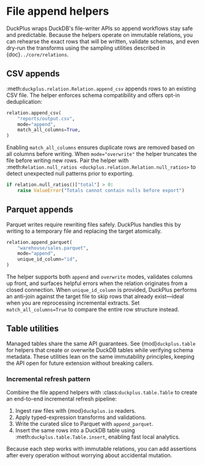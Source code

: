 # File append helpers

DuckPlus wraps DuckDB's file-writer APIs so append workflows stay safe and
predictable. Because the helpers operate on immutable relations, you can rehearse
the exact rows that will be written, validate schemas, and even dry-run the
transforms using the sampling utilities described in
{doc}`../core/relations`.

## CSV appends

:meth:`duckplus.relation.Relation.append_csv` appends rows to an existing CSV
file. The helper enforces schema compatibility and offers opt-in deduplication:

```python
relation.append_csv(
    "reports/output.csv",
    mode="append",
    match_all_columns=True,
)
```

Enabling ``match_all_columns`` ensures duplicate rows are removed based on all
columns before writing. When ``mode="overwrite"`` the helper truncates the file
before writing new rows. Pair the helper with
:meth:`Relation.null_ratios <duckplus.relation.Relation.null_ratios>` to detect
unexpected null patterns prior to exporting.

```python
if relation.null_ratios()["total"] > 0:
    raise ValueError("Totals cannot contain nulls before export")
```

## Parquet appends

Parquet writes require rewriting files safely. DuckPlus handles this by writing
to a temporary file and replacing the target atomically.

```python
relation.append_parquet(
    "warehouse/sales.parquet",
    mode="append",
    unique_id_column="id",
)
```

The helper supports both ``append`` and ``overwrite`` modes, validates columns
up front, and surfaces helpful errors when the relation originates from a closed
connection. When ``unique_id_column`` is provided, DuckPlus performs an anti-join
against the target file to skip rows that already exist—ideal when you are
reprocessing incremental extracts. Set ``match_all_columns=True`` to compare the
entire row structure instead.

## Table utilities

Managed tables share the same API guarantees. See {mod}`duckplus.table` for
helpers that create or overwrite DuckDB tables while verifying schema metadata.
These utilities lean on the same immutability principles, keeping the API open
for future extension without breaking callers.

### Incremental refresh pattern

Combine the file append helpers with :class:`duckplus.table.Table` to create an
end-to-end incremental refresh pipeline:

1. Ingest raw files with {mod}`duckplus.io` readers.
2. Apply typed-expression transforms and validations.
3. Write the curated slice to Parquet with ``append_parquet``.
4. Insert the same rows into a DuckDB table using
   :meth:`duckplus.table.Table.insert`, enabling fast local analytics.

Because each step works with immutable relations, you can add assertions after
every operation without worrying about accidental mutation.
